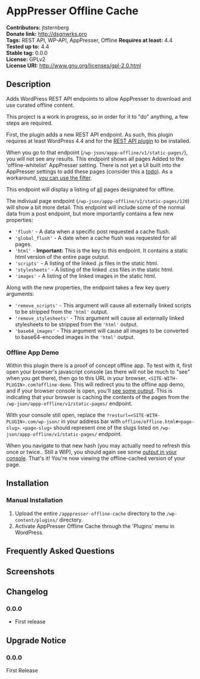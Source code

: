 # AppPresser Offline Cache #
**Contributors:**      jtsternberg  
**Donate link:**       http://dsgnwrks.pro  
**Tags:**              REST API, WP-API, AppPresser, Offline
**Requires at least:** 4.4  
**Tested up to:**      4.4  
**Stable tag:**        0.0.0  
**License:**           GPLv2  
**License URI:**       http://www.gnu.org/licenses/gpl-2.0.html  

## Description ##

Adds WordPress REST API endpoints to allow AppPresser to download and use curated offline content.

This project is a work in progress, so in order for it to "do" anything, a few steps are required.

First, the plugin adds a new REST API endpoint. As such, this plugin requires at least WordPress 4.4 and for the [REST API plugin](https://wordpress.org/plugins/rest-api/) to be installed.

When you go to that endpoint (`/wp-json/appp-offline/v1/static-pages/`), you will not see any results. This endpoint shows all pages Added to the 'offline-whitelist' AppPresser setting. There is not yet a UI built into the AppPresser settings to add these pages (consider this a [todo](https://github.com/jtsternberg/AppPresser-Offline-Cache/issues/9)). As a workaround, [you can use the filter](https://github.com/jtsternberg/AppPresser-Offline-Cache/issues/9).

This endpoint will display a listing of [all](https://github.com/jtsternberg/AppPresser-Offline-Cache/issues/10) pages designated for offline.

The indiviual page endpoint (`/wp-json/appp-offline/v1/static-pages/120`) will show a bit more detail. This endpoint will include some of the normal data from a post endpoint, but more importantly contains a few new properties:

* `'flush'` - A data when a specific post requested a cache flush.
* `'global_flush'` - A date when a cache flush was requested for all pages.
* `'html'` - **Important:** This is the key to this endpoint. It contains a static html version of the entire page output.
* `'scripts'` - A listing of the linked .js files in the static html.
* `'stylesheets'` - A listing of the linked .css files in the static html.
* `'images'` - A listing of the linked images in the static html.

Along with the new properties, the endpoint takes a few key query arguments:

* `'remove_scripts'` - This argument will cause all externally linked scripts to be stripped from the `'html'` output.
* `'remove_stylesheets'` - This argument will cause all externally linked stylesheets to be stripped from the `'html'` output.
* `'base64_images'` - This argument will cause all images to be converted to base64-encoded images in the `'html'` output.

### Offline App Demo

Within this plugin there is a proof of concept offline app. To test with it, first open your browser's javascript console (as there will not be much to "see" when you get there), then go to this URL in your browser, `<SITE-WITH-PLUGIN>.com?offline-demo`. This will redirect you to the offline app demo, and if your browser console is open, you'll [see some output](http://b.ustin.co/E3zA). This is indicating that your browser is caching the contents of the pages from the `/wp-json/appp-offline/v1/static-pages/` endpoint.

With your console still open, replace the `?resturl=<SITE-WITH-PLUGIN>.com/wp-json/` in your address bar with `offline/offline.html#<page-slug>`. `<page-slug>` should represent one of the slugs listed on `/wp-json/appp-offline/v1/static-pages/` endpoint.

When you navigate to that new hash (you may actually need to refresh this once or twice.. Still a WIP), you should again see some [output in your console](http://b.ustin.co/QtFI). That's it! You're now viewing the offline-cached version of your page.

## Installation ##

### Manual Installation ###

1. Upload the entire `/apppresser-offline-cache` directory to the `/wp-content/plugins/` directory.
2. Activate AppPresser Offline Cache through the 'Plugins' menu in WordPress.

## Frequently Asked Questions ##


## Screenshots ##


## Changelog ##

### 0.0.0 ###
* First release

## Upgrade Notice ##

### 0.0.0 ###
First Release
